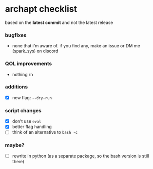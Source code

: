 # archapt checklist
based on the **latest commit** and not the latest release

### bugfixes
- none that i'm aware of. if you find any, make an issue or DM me (spark_sys) on discord

### QOL improvements
- nothing rn

### additions
- [x] new flag: `--dry-run`

### script changes
- [x] don't use `eval`
- [x] better flag handling
- [ ] think of an alternative to `bash -c`

### maybe?
- [ ] rewrite in python (as a separate package, so the bash version is still there)
